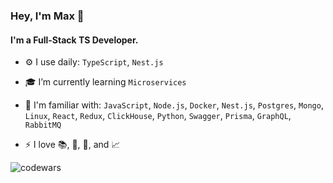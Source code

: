 ### Hey, I'm Max 👋

#### I'm a Full-Stack TS Developer.

- ⚙️ I use daily: `TypeScript`, `Nest.js`

- 🎓 I’m currently learning `Microservices`

- 🙌 I'm familiar with: `JavaScript`, `Node.js`, `Docker`, `Nest.js`, `Postgres`, `Mongo`, `Linux`, `React`, `Redux`, `ClickHouse`, `Python`, `Swagger`, `Prisma`, `GraphQL`, `RabbitMQ`

- ⚡ I love 📚, 🌄, 🌅, and 📈

![codewars](https://www.codewars.com/users/MaximusPython/badges/small)
